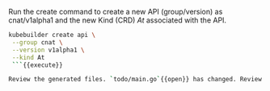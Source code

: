 Run the create command to create a new API (group/version) as cnat/v1alpha1 and the new Kind (CRD) _At_ associated with the API.

```bash
kubebuilder create api \
 --group cnat \
 --version v1alpha1 \
 --kind At
 ```{{execute}}

Review the generated files. `todo/main.go`{{open}} has changed. Review `api/v1alpha1/at_types.go`{{open}} and `controllers/at_controller.go`{{open}}.
